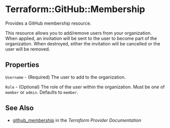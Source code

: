 # Terraform::GitHub::Membership

Provides a GitHub membership resource.

This resource allows you to add/remove users from your organization. When applied,
an invitation will be sent to the user to become part of the organization. When
destroyed, either the invitation will be cancelled or the user will be removed.

## Properties

`Username` - (Required) The user to add to the organization.

`Role` - (Optional) The role of the user within the organization. Must be one of `member` or `admin`. Defaults to `member`.


## See Also

* [github_membership](https://www.terraform.io/docs/providers/github/r/membership.html) in the _Terraform Provider Documentation_